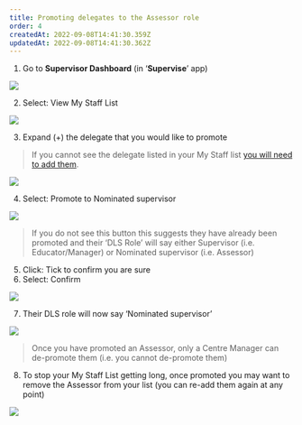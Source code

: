 ```yaml
---
title: Promoting delegates to the Assessor role
order: 4
createdAt: 2022-09-08T14:41:30.359Z
updatedAt: 2022-09-08T14:41:30.362Z
---
```

1. Go to **Supervisor Dashboard** (in ‘**Supervise**’ app) ​

![](/img/em-4-01-Promoting.jpg)

2. Select: View My Staff List​

![](/img/em-4-02-Promoting.jpg)

3. Expand (+) the delegate that you would like to promote​

> If you cannot see the delegate listed in your My Staff list [you will need to add them](/user-guide/educator/03-staff-list/adding-delegates-to-your-staff-list).​

![](/img/em-4-03-Promoting.jpg)

4. Select: Promote to Nominated supervisor​

![](/img/em-4-04-Promoting.jpg)

> If you do not see this button this suggests they have already been promoted and their ‘DLS Role’ will say either Supervisor (i.e. Educator/Manager) or Nominated supervisor (i.e. Assessor)​

5. Click: Tick to confirm you are sure​
6. Select: Confirm​

![](/img/em-4-05-Promoting.jpg)

7. Their DLS role will now say ‘Nominated supervisor’​

![](/img/em-4-06-Promoting.jpg)

> Once you have promoted an Assessor, only a Centre Manager can de-promote them (i.e. you cannot de-promote them)​

8. To stop your My Staff List getting long, once promoted you may want to remove the Assessor from your list (you can re-add them again at any point)​

![](/img/em-4-07-Promoting.jpg)

​